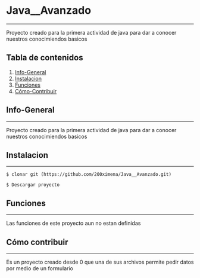 # Java__Avanzado
***
Proyecto creado para la primera actividad de java para dar a conocer nuestros conocimiendos basicos
## Tabla de contenidos 
1. [Info-General](#info-general)
2. [Instalacion](#instalacion)
3. [Funciones](#funciones)
4. [Cómo-Contribuir](#como-contribuir)

## Info-General
***
Proyecto creado para la primera actividad de java para dar a conocer nuestros conocimiendos basicos
## Instalacion
***
```
$ clonar git (https://github.com/200ximena/Java__Avanzado.git)
```
```
$ Descargar proyecto
```
## Funciones
***
Las funciones de este proyecto aun no estan definidas

## Cómo contribuir
***
Es un proyecto creado desde 0 que una de sus archivos permite pedir datos por medio de un formulario

